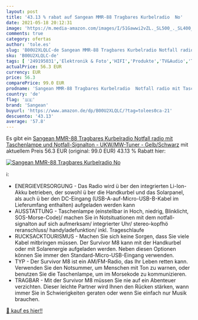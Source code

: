 ```yaml
---
layout: post
title: '43.13 % rabat auf Sangean MMR-88 Tragbares Kurbelradio  No'
date: 2021-05-18 20:12:31
image: 'https://m.media-amazon.com/images/I/51Gawwi2vZL._SL500_._SL400_.jpg'
comments: true
category: ofertas
author: 'tole.es'
slug: 'B00U2XLQLC-de Sangean MMR-88 Tragbares Kurbelradio Notfall radio mit...'
sku: 'B00U2XLQLC-de'
tags: [ '249195031','Elektronik & Foto','HIFI','Produkte','TV&Audio','Tragbare Geräte','Tragbare Radios','sangean', ]
actualPrice: 56.3 EUR
currency: EUR
price: 56.3
comparePrice: 99.0 EUR
prodname: 'Sangean MMR-88 Tragbares Kurbelradio  Notfall radio mit Taschenlampe und Notfall-Signalton - UKW/MW-Tuner - Gelb/Schwarz'
country: 'de'
flag: '🇩🇪'
brand: 'Sangean'
buyurl: 'https://www.amazon.de/dp/B00U2XLQLC/?tag=tolees0ca-21'
descuento: '43.13'
average: '57.8'
---
```


Es gibt ein [Sangean MMR-88 Tragbares Kurbelradio  Notfall radio mit Taschenlampe und Notfall-Signalton - UKW/MW-Tuner - Gelb/Schwarz](https://www.amazon.de/dp/B00U2XLQLC/?tag=tolees0ca-21) mit aktuellem Preis 56.3 EUR (original: 99.0 EUR) 43.13 % Rabatt hier:

[![Sangean MMR-88 Tragbares Kurbelradio  No](https://m.media-amazon.com/images/I/51Gawwi2vZL._SL500_._SL400_.jpg)](https://www.amazon.de/dp/B00U2XLQLC/?tag=tolees0ca-21)

ℹ️:

- ENERGIEVERSORGUNG - Das Radio wird ü ber den integrierten Li-Ion-Akku betrieben, der sowohl ü ber die Handkurbel und das Solarpanel, als auch ü ber den DC-Eingang (USB-A-auf-Micro-USB-B-Kabel im Lieferumfang enthalten) aufgeladen werden kann
- AUSSTATTUNG - Taschenlampe (einstellbar in Hoch, niedrig, Blinklicht, SOS-Morse-Code)/ machen Sie in Notsituationen mit dem notfall-signalton auf sich aufmerksam/ integrierter Uhr/ stereo-kopfhö reranschluss/ handyladefunktion/ inkl. Trageschlaufe
- RUCKSACKTOURISMUS - Machen Sie sich keine Sorgen, dass Sie viele Kabel mitbringen müssen. Der Survivor M8 kann mit der Handkurbel oder mit Solarenergie aufgeladen werden. Neben diesen Optionen können Sie immer den Standard-Micro-USB-Eingang verwenden.
- TYP - Der Survivor M8 ist ein AM/FM-Radio, das Ihr Leben retten kann. Verwenden Sie den Notsummer, um Menschen mit Ton zu warnen, oder benutzen Sie die Taschenlampe, um im Morsekode zu kommunizieren.
- TRAGBAR - Mit der Survivor M8 müssen Sie nie auf ein Abenteuer verzichten. Dieser leichte Partner wird Ihnen den Rücken stärken, wann immer Sie in Schwierigkeiten geraten oder wenn Sie einfach nur Musik brauchen.

[🛒 kauf es hier!!](https://www.amazon.de/dp/B00U2XLQLC/?tag=tolees0ca-21)
